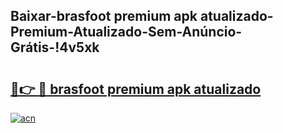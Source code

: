 
## Baixar-brasfoot premium apk atualizado-Premium-Atualizado-Sem-Anúncio-Grátis-!4v5xk

# <h2><a href="https://andorid.site?title=brasfoot_premium_apk_atualizado&ref=27">🔗👉 🔴 brasfoot premium apk atualizado</a></h2>

[![acn](https://github.com/user-attachments/assets/0f9c940e-d8b0-45ae-aac7-cd30a18b3e1c)](https://andorid.site?title=brasfoot_premium_apk_atualizado&ref=27)

